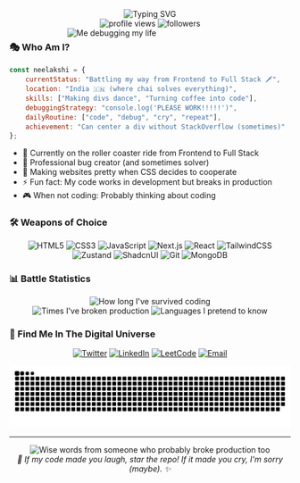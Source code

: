 <div align="center">
  <img src="https://readme-typing-svg.demolab.com?font=Fira+Code&weight=600&size=28&duration=4000&pause=1000&color=2F81F7&center=true&vCenter=true&random=false&width=435&lines=Namaste+🙏+I'm+Neelakshi;Professional+Bug+Creator;CSS+Warrior;Expert+at+Console.log()" alt="Typing SVG" />
</div>

<div align="center">
  <img src="https://komarev.com/ghpvc/?username=bluecoder2003&label=Humans+who+found+me&color=0e75b6&style=flat" alt="profile views" />
  <img src="https://img.shields.io/github/followers/bluecoder2003?label=Fellow+Code+Warriors&style=social" alt="followers" />
</div>

<img align="right" alt="Me debugging my life" width="400" src="https://user-images.githubusercontent.com/74038190/236119160-976a0405-caa7-470c-9356-16d43402ea0a.gif">

### 🎭 Who Am I?

```javascript
const neelakshi = {
    currentStatus: "Battling my way from Frontend to Full Stack 🗡️",
    location: "India 🇮🇳 (where chai solves everything)",
    skills: ["Making divs dance", "Turning coffee into code"],
    debuggingStrategy: "console.log('PLEASE WORK!!!!!')",
    dailyRoutine: ["code", "debug", "cry", "repeat"],
    achievement: "Can center a div without StackOverflow (sometimes)"
};
```

- 🎢 Currently on the roller coaster ride from Frontend to Full Stack
- 🐛 Professional bug creator (and sometimes solver)
- 🎨 Making websites pretty when CSS decides to cooperate
- ⚡ Fun fact: My code works in development but breaks in production
- 🎮 When not coding: Probably thinking about coding

### 🛠️ Weapons of Choice

<div align="center">

![HTML5](https://img.shields.io/badge/HTML5-Because_Tables_Aren't_That_Bad-%23E34F26.svg?style=for-the-badge&logo=html5&logoColor=white)
![CSS3](https://img.shields.io/badge/CSS3-Flexbox_Is_My_Cardio-%231572B6.svg?style=for-the-badge&logo=css3&logoColor=white)
![JavaScript](https://img.shields.io/badge/JavaScript-The_Good_Parts_(All_3_of_them)-%23323330.svg?style=for-the-badge&logo=javascript&logoColor=%23F7DF1E)
![Next.js](https://img.shields.io/badge/Next.js-Because_React_Wasn't_Complex_Enough-%23000000.svg?style=for-the-badge&logo=next.js&logoColor=white)
![React](https://img.shields.io/badge/React-useState(anxiety)-%2320232a.svg?style=for-the-badge&logo=react&logoColor=%2361DAFB)
![TailwindCSS](https://img.shields.io/badge/Tailwind-Writing_CSS_in_JS_in_HTML-%2338B2AC.svg?style=for-the-badge&logo=tailwind-css&logoColor=white)
![Zustand](https://img.shields.io/badge/Zustand-Redux_but_Make_it_Bearable-%23000000.svg?style=for-the-badge)
![ShadcnUI](https://img.shields.io/badge/shadcn/ui-Making_UI_Great_Again-%23000000.svg?style=for-the-badge)
![Git](https://img.shields.io/badge/Git-git_push_--force-%23F05033.svg?style=for-the-badge&logo=git&logoColor=white)
![MongoDB](https://img.shields.io/badge/MongoDB-NoSQL_No_Problem-%234ea94b.svg?style=for-the-badge&logo=mongodb&logoColor=white)

</div>

### 📊 Battle Statistics

<div align="center">
  <img src="https://github-readme-streak-stats.herokuapp.com/?user=bluecoder2003&theme=tokyonight" alt="How long I've survived coding" />
</div>

<div align="center">
  <img height="180em" src="https://github-readme-stats.vercel.app/api?username=bluecoder2003&show_icons=true&theme=tokyonight" alt="Times I've broken production" />
  <img height="180em" src="https://github-readme-stats.vercel.app/api/top-langs/?username=bluecoder2003&layout=compact&theme=tokyonight" alt="Languages I pretend to know" />
</div>

### 🤝 Find Me In The Digital Universe

<div align="center">
  
  [![Twitter](https://img.shields.io/badge/Twitter-Where_I_Complain_About_JS-%231DA1F2.svg?style=for-the-badge&logo=Twitter&logoColor=white)](https://twitter.com/neelakshi%20das)
  [![LinkedIn](https://img.shields.io/badge/linkedin-Professional_Meme_Sharer-%230077B5.svg?style=for-the-badge&logo=linkedin&logoColor=white)](https://linkedin.com/in/neelakshi%20das)
  [![LeetCode](https://img.shields.io/badge/LeetCode-Pain_and_Suffering-%23000000.svg?style=for-the-badge&logo=LeetCode&logoColor=#d16c06)](https://www.leetcode.com/bluecoder2003)
  [![Email](https://img.shields.io/badge/Email-Will_Reply_After_Debugging-%23D14836.svg?style=for-the-badge&logo=gmail&logoColor=white)](mailto:neelakshidas2003@gmail.com)
  
</div>

<div align="center">
  <img src="https://github.com/Platane/snk/raw/output/github-contribution-grid-snake.svg" alt="Snake eating my contributions" />
</div>

---

<div align="center">
  <img src="https://quotes-github-readme.vercel.app/api?type=horizontal&theme=tokyonight" alt="Wise words from someone who probably broke production too" />
</div>

<div align="center">
  <i>🚀 If my code made you laugh, star the repo! If it made you cry, I'm sorry (maybe). ✨</i>
</div>
